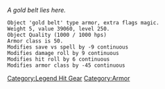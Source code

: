 *A gold belt lies here.*

`Object 'gold belt' type armor, extra flags magic.`  
`Weight 5, value 39060, level 250.`  
`Object Quality (1000 / 1000 hps)`  
`Armor class is 50.`  
`Modifies save vs spell by -9 continuous`  
`Modifies damage roll by 9 continuous`  
`Modifies hit roll by 6 continuous`  
`Modifies armor class by -45 continuous`

[Category:Legend Hit Gear](Category:Legend_Hit_Gear "wikilink")
[Category:Armor](Category:Armor "wikilink")
